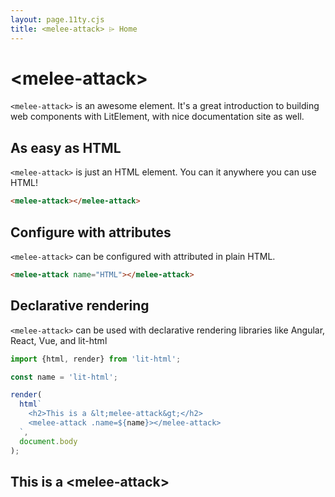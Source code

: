 ```yaml
---
layout: page.11ty.cjs
title: <melee-attack> ⌲ Home
---
```


# &lt;melee-attack>

`<melee-attack>` is an awesome element. It's a great introduction to building web components with LitElement, with nice documentation site as well.

## As easy as HTML

<section class="columns">
  <div>

`<melee-attack>` is just an HTML element. You can it anywhere you can use HTML!

```html
<melee-attack></melee-attack>
```

  </div>
  <div>

<melee-attack></melee-attack>

  </div>
</section>

## Configure with attributes

<section class="columns">
  <div>

`<melee-attack>` can be configured with attributed in plain HTML.

```html
<melee-attack name="HTML"></melee-attack>
```

  </div>
  <div>

<melee-attack name="HTML"></melee-attack>

  </div>
</section>

## Declarative rendering

<section class="columns">
  <div>

`<melee-attack>` can be used with declarative rendering libraries like Angular, React, Vue, and lit-html

```js
import {html, render} from 'lit-html';

const name = 'lit-html';

render(
  html`
    <h2>This is a &lt;melee-attack&gt;</h2>
    <melee-attack .name=${name}></melee-attack>
  `,
  document.body
);
```

  </div>
  <div>

<h2>This is a &lt;melee-attack&gt;</h2>
<melee-attack name="lit-html"></melee-attack>

  </div>
</section>
